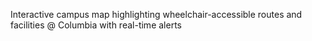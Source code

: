 Interactive campus map highlighting wheelchair-accessible routes and facilities @ Columbia with real-time alerts
